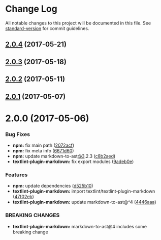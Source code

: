 # Change Log

All notable changes to this project will be documented in this file.
See [standard-version](https://github.com/conventional-changelog/standard-version) for commit guidelines.

<a name="2.0.4"></a>
## [2.0.4](https://github.com/textlint/textlint/compare/textlint-plugin-markdown@2.0.3...textlint-plugin-markdown@2.0.4) (2017-05-21)




<a name="2.0.3"></a>
## [2.0.3](https://github.com/textlint/textlint/compare/textlint-plugin-markdown@2.0.2...textlint-plugin-markdown@2.0.3) (2017-05-18)




<a name="2.0.2"></a>
## [2.0.2](https://github.com/textlint/textlint/compare/textlint-plugin-markdown@2.0.1...textlint-plugin-markdown@2.0.2) (2017-05-11)




<a name="2.0.1"></a>
## [2.0.1](https://github.com/textlint/textlint/compare/textlint-plugin-markdown@2.0.0...textlint-plugin-markdown@2.0.1) (2017-05-07)




<a name="2.0.0"></a>
# 2.0.0 (2017-05-06)


### Bug Fixes

* **npm:** fix main path ([2072acf](https://github.com/textlint/textlint/commit/2072acf))
* **npm:** fix meta info ([6671d60](https://github.com/textlint/textlint/commit/6671d60))
* **npm:** update markdown-to-ast[@3](https://github.com/3).2.3 ([c8b2aed](https://github.com/textlint/textlint/commit/c8b2aed))
* **textlint-plugin-markdown:** fix export modules ([9adeb0e](https://github.com/textlint/textlint/commit/9adeb0e))


### Features

* **npm:** update dependencies ([d525b10](https://github.com/textlint/textlint/commit/d525b10))
* **textlint-plugin-markdown:** import textlint/textlint-plugin-markdown ([47f02eb](https://github.com/textlint/textlint/commit/47f02eb))
* **textlint-plugin-markdown:** update markdown-to-ast@^4 ([4446aaa](https://github.com/textlint/textlint/commit/4446aaa))


### BREAKING CHANGES

* **textlint-plugin-markdown:** markdown-to-ast@4 includes some breaking change
